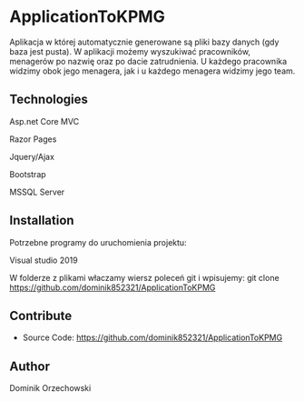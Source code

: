 # ApplicationToKPMG

Aplikacja w której automatycznie generowane są pliki bazy danych (gdy baza jest pusta). W aplikacji możemy wyszukiwać pracowników, menagerów po nazwię oraz po dacie zatrudnienia. U każdego pracownika widzimy obok jego menagera, jak i u każdego menagera widzimy jego team.


## Technologies

Asp.net Core MVC

Razor Pages

Jquery/Ajax

Bootstrap

MSSQL Server

## Installation

Potrzebne programy do uruchomienia projektu:

Visual studio 2019 

W folderze z plikami właczamy wiersz poleceń git i wpisujemy:
git clone https://github.com/dominik852321/ApplicationToKPMG



## Contribute
* Source Code: https://github.com/dominik852321/ApplicationToKPMG

## Author

Dominik Orzechowski







